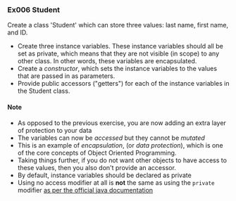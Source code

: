 ### Ex006 Student
Create a class 'Student' which can store three values: last name, first name, and ID.

- Create three instance variables. These instance variables should all be set as private, which means that they are not visible (in scope) to any other class. In other words, these variables are encapsulated.
- Create a _constructor_, which sets the instance variables to the values that are passed in as parameters.
- Provide public accessors ("getters") for each of the instance variables in the Student class.

#### Note 
- As opposed to the previous exercise, you are now adding an extra layer of protection to your data
- The variables can now be _accessed_ but they cannot be _mutated_
- This is an example of _encapsulation_, (or _data protection_), which is one of the core concepts of Object Oriented Programming.
- Taking things further, if you do not want other objects to have access to these values, then you also don't provide an accessor.
- By default, instance variables should be declared as private
- Using no access modifier at all is **not** the same as using the `private` modifier [as per the official java documentation ](https://docs.oracle.com/javase/tutorial/java/javaOO/accesscontrol.html)
